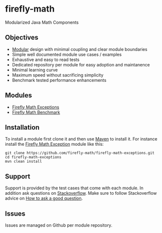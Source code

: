 # firefly-math

Modularized Java Math Components

## Objectives
- [Modular](https://github.com/substack/browserify-handbook#module-philosophy) design with minimal coupling and clear module boundaries
- Simple well documented module use cases / examples
- Exhaustive and easy to read tests
- Dedicated repository per module for easy adoption and maintanence
- Minimal learning curve
- Maximum speed without sacrificing simplicity
- Benchmark tested performance enhancements

## Modules
- [Firefly Math Exceptions](https://github.com/firefly-math/firefly-math-exceptions)
- [Firefly Math Benchmark](https://github.com/firefly-math/firefly-math-benchmark)

## Installation

To install a module first clone it and then use [Maven](https://maven.apache.org/) to install it.  For instance install the [Firefly Math Exception](https://github.com/firefly-math/firefly-math-exceptions) module like this:
```
git clone https://github.com/firefly-math/firefly-math-exceptions.git
cd firefly-math-exceptions
mvn clean install
```

## Support

Support is provided by the test cases that come with each module.  In addition ask questions on [Stackoverflow](http://stackoverflow.com/).  Make sure to follow Stackoverflow advice on [How to ask a good question](http://stackoverflow.com/help/how-to-ask).

## Issues

Issues are managed on Github per module repository.
